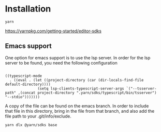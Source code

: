 # Installation

``` sh
yarn
```

https://yarnpkg.com/getting-started/editor-sdks

## Emacs support
One option for emacs support is to use the lsp server. In order for the lsp server to be found, you need the following configuration

``` eshell

((typescript-mode
  . ((eval . (let ((project-directory (car (dir-locals-find-file default-directory))))
               (setq lsp-clients-typescript-server-args `("--tsserver-path" ,(concat project-directory ".yarn/sdks/typescript/bin/tsserver") "--stdio")))))))
```

A copy of the file can be found on the emacs branch. In order to include that file in this directory, bring in the file from that branch, and also add the file path to your .git/info/exclude.

``` sh
yarn dlx @yarn/sdks base
```

